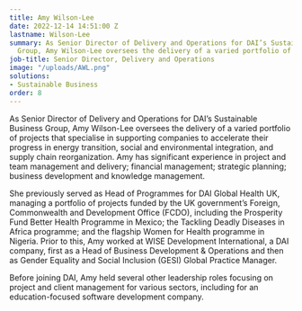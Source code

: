 ```yaml
---
title: Amy Wilson-Lee
date: 2022-12-14 14:51:00 Z
lastname: Wilson-Lee
summary: As Senior Director of Delivery and Operations for DAI’s Sustainable Business
  Group, Amy Wilson-Lee oversees the delivery of a varied portfolio of projects
job-title: Senior Director, Delivery and Operations
image: "/uploads/AWL.png"
solutions:
- Sustainable Business
order: 8
---
```


As Senior Director of Delivery and Operations for DAI’s Sustainable Business Group, Amy Wilson-Lee oversees the delivery of a varied portfolio of projects that specialise in supporting companies to accelerate their progress in energy transition, social and environmental integration, and supply chain reorganization. Amy has significant experience in project and team management and delivery; financial management; strategic planning; business development and knowledge management. 

She previously served as Head of Programmes for DAI Global Health UK, managing a portfolio of projects funded by the UK government’s Foreign, Commonwealth and Development Office (FCDO), including the Prosperity Fund Better Health Programme in Mexico; the Tackling Deadly Diseases in Africa programme; and the flagship Women for Health programme in Nigeria. Prior to this, Amy worked at WISE Development International, a DAI company, first as a Head of Business Development & Operations and then as Gender Equality and Social Inclusion (GESI) Global Practice Manager. 

Before joining DAI, Amy held several other leadership roles focusing on project and client management for various sectors, including for an education-focused software development company.